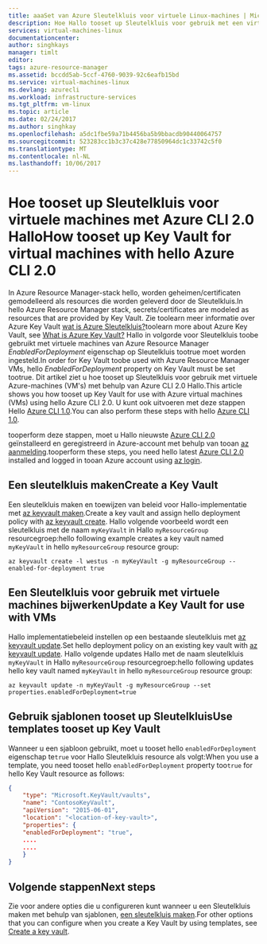 ```yaml
---
title: aaaSet van Azure Sleutelkluis voor virtuele Linux-machines | Microsoft Docs
description: Hoe Hallo tooset up Sleutelkluis voor gebruik met een virtuele machine van Azure Resource Manager met CLI 2.0.
services: virtual-machines-linux
documentationcenter: 
author: singhkays
manager: timlt
editor: 
tags: azure-resource-manager
ms.assetid: bccdd5ab-5ccf-4760-9039-92c6eafb15bd
ms.service: virtual-machines-linux
ms.devlang: azurecli
ms.workload: infrastructure-services
ms.tgt_pltfrm: vm-linux
ms.topic: article
ms.date: 02/24/2017
ms.author: singhkay
ms.openlocfilehash: a5dc1fbe59a71b4456ba5b9bbacdb90440064757
ms.sourcegitcommit: 523283cc1b3c37c428e77850964dc1c33742c5f0
ms.translationtype: MT
ms.contentlocale: nl-NL
ms.lasthandoff: 10/06/2017
---
```

# <a name="how-tooset-up-key-vault-for-virtual-machines-with-hello-azure-cli-20"></a><span data-ttu-id="634d8-103">Hoe tooset up Sleutelkluis voor virtuele machines met Azure CLI 2.0 Hallo</span><span class="sxs-lookup"><span data-stu-id="634d8-103">How tooset up Key Vault for virtual machines with hello Azure CLI 2.0</span></span>

<span data-ttu-id="634d8-104">In Azure Resource Manager-stack hello, worden geheimen/certificaten gemodelleerd als resources die worden geleverd door de Sleutelkluis.</span><span class="sxs-lookup"><span data-stu-id="634d8-104">In hello Azure Resource Manager stack, secrets/certificates are modeled as resources that are provided by Key Vault.</span></span> <span data-ttu-id="634d8-105">Zie toolearn meer informatie over Azure Key Vault [wat is Azure Sleutelkluis?](../../key-vault/key-vault-whatis.md)</span><span class="sxs-lookup"><span data-stu-id="634d8-105">toolearn more about Azure Key Vault, see [What is Azure Key Vault?](../../key-vault/key-vault-whatis.md)</span></span> <span data-ttu-id="634d8-106">Hallo in volgorde voor Sleutelkluis toobe gebruikt met virtuele machines van Azure Resource Manager *EnabledForDeployment* eigenschap op Sleutelkluis tootrue moet worden ingesteld.</span><span class="sxs-lookup"><span data-stu-id="634d8-106">In order for Key Vault toobe used with Azure Resource Manager VMs, hello *EnabledForDeployment* property on Key Vault must be set tootrue.</span></span> <span data-ttu-id="634d8-107">Dit artikel ziet u hoe tooset up Sleutelkluis voor gebruik met virtuele Azure-machines (VM's) met behulp van Azure CLI 2.0 Hallo.</span><span class="sxs-lookup"><span data-stu-id="634d8-107">This article shows you how tooset up Key Vault for use with Azure virtual machines (VMs) using hello Azure CLI 2.0.</span></span> <span data-ttu-id="634d8-108">U kunt ook uitvoeren met deze stappen Hello [Azure CLI 1.0](key-vault-setup-cli-nodejs.md?toc=%2fazure%2fvirtual-machines%2flinux%2ftoc.json).</span><span class="sxs-lookup"><span data-stu-id="634d8-108">You can also perform these steps with hello [Azure CLI 1.0](key-vault-setup-cli-nodejs.md?toc=%2fazure%2fvirtual-machines%2flinux%2ftoc.json).</span></span>

<span data-ttu-id="634d8-109">tooperform deze stappen, moet u Hallo nieuwste [Azure CLI 2.0](/cli/azure/install-az-cli2) geïnstalleerd en geregistreerd in Azure-account met behulp van tooan [az aanmelding](/cli/azure/#login).</span><span class="sxs-lookup"><span data-stu-id="634d8-109">tooperform these steps, you need hello latest [Azure CLI 2.0](/cli/azure/install-az-cli2) installed and logged in tooan Azure account using [az login](/cli/azure/#login).</span></span>

## <a name="create-a-key-vault"></a><span data-ttu-id="634d8-110">Een sleutelkluis maken</span><span class="sxs-lookup"><span data-stu-id="634d8-110">Create a Key Vault</span></span>
<span data-ttu-id="634d8-111">Een sleutelkluis maken en toewijzen van beleid voor Hallo-implementatie met [az keyvault maken](/cli/azure/keyvault#create).</span><span class="sxs-lookup"><span data-stu-id="634d8-111">Create a key vault and assign hello deployment policy with [az keyvault create](/cli/azure/keyvault#create).</span></span> <span data-ttu-id="634d8-112">Hallo volgende voorbeeld wordt een sleutelkluis met de naam `myKeyVault` in Hallo `myResourceGroup` resourcegroep:</span><span class="sxs-lookup"><span data-stu-id="634d8-112">hello following example creates a key vault named `myKeyVault` in hello `myResourceGroup` resource group:</span></span>

```azurecli
az keyvault create -l westus -n myKeyVault -g myResourceGroup --enabled-for-deployment true
```

## <a name="update-a-key-vault-for-use-with-vms"></a><span data-ttu-id="634d8-113">Een Sleutelkluis voor gebruik met virtuele machines bijwerken</span><span class="sxs-lookup"><span data-stu-id="634d8-113">Update a Key Vault for use with VMs</span></span>
<span data-ttu-id="634d8-114">Hallo implementatiebeleid instellen op een bestaande sleutelkluis met [az keyvault update](/cli/azure/keyvault#update).</span><span class="sxs-lookup"><span data-stu-id="634d8-114">Set hello deployment policy on an existing key vault with [az keyvault update](/cli/azure/keyvault#update).</span></span> <span data-ttu-id="634d8-115">Hallo volgende updates Hallo met de naam sleutelkluis `myKeyVault` in Hallo `myResourceGroup` resourcegroep:</span><span class="sxs-lookup"><span data-stu-id="634d8-115">hello following updates hello key vault named `myKeyVault` in hello `myResourceGroup` resource group:</span></span>

```azurecli
az keyvault update -n myKeyVault -g myResourceGroup --set properties.enabledForDeployment=true
```

## <a name="use-templates-tooset-up-key-vault"></a><span data-ttu-id="634d8-116">Gebruik sjablonen tooset up Sleutelkluis</span><span class="sxs-lookup"><span data-stu-id="634d8-116">Use templates tooset up Key Vault</span></span>
<span data-ttu-id="634d8-117">Wanneer u een sjabloon gebruikt, moet u tooset hello `enabledForDeployment` eigenschap te`true` voor Hallo Sleutelkluis resource als volgt:</span><span class="sxs-lookup"><span data-stu-id="634d8-117">When you use a template, you need tooset hello `enabledForDeployment` property too`true` for hello Key Vault resource as follows:</span></span>

```json
{
    "type": "Microsoft.KeyVault/vaults",
    "name": "ContosoKeyVault",
    "apiVersion": "2015-06-01",
    "location": "<location-of-key-vault>",
    "properties": {
    "enabledForDeployment": "true",
    ....
    ....
    }
}
```

## <a name="next-steps"></a><span data-ttu-id="634d8-118">Volgende stappen</span><span class="sxs-lookup"><span data-stu-id="634d8-118">Next steps</span></span>
<span data-ttu-id="634d8-119">Zie voor andere opties die u configureren kunt wanneer u een Sleutelkluis maken met behulp van sjablonen, [een sleutelkluis maken](https://azure.microsoft.com/documentation/templates/101-key-vault-create/).</span><span class="sxs-lookup"><span data-stu-id="634d8-119">For other options that you can configure when you create a Key Vault by using templates, see [Create a key vault](https://azure.microsoft.com/documentation/templates/101-key-vault-create/).</span></span>
